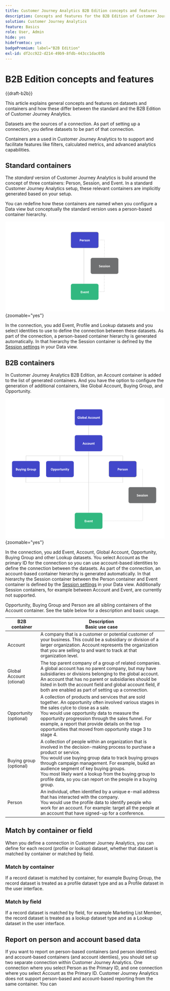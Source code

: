 ```yaml
---
title: Customer Journey Analytics B2B Edition concepts and features
description: Concepts and features for the B2B Edition of Customer Journey Analytics.
solution: Customer Journey Analytics
feature: Basics
role: User, Admin
hide: yes
hidefromtoc: yes
badgePremium: label="B2B Edition"
exl-id: df2cc922-d214-49b9-8fdb-443cc1dac05b
---
```

# B2B Edition concepts and features

{{draft-b2b}}

This article explains general concepts and features on datasets and containers and how these differ between the standard and the B2B Edition of Customer Journey Analytics.

Datasets are the sources of a connection. As part of setting up a connection, you define datasets to be part of that connection. 

Containers are a used in Customer Journey Analytics to to support and facilitate features like filters, calculated metrics, and advanced analytics capabilities. 




## Standard containers

The *standard* version of Customer Journey Analytics is build around the concept of three containers: Person, Session, and Event. In a standard Customer Journey Analytics setup, these relevant containers are implicitly generated based on your setup.

You can redefine how these containers are named when you configure a Data view but conceptually the standard version uses a person-based container hierarchy.

![B2C](assets/b2c-containers.svg){zoomable="yes"}

In the connection, you add Event, Profile and Lookup datasets and you select identities to use to define the connection between these datasets. As part of the connection, a person-based container hierarchy is generated automatically. In that hierarchy the Session container is defined by the [Session settings](/help/data-views/session-settings.md) in your Data view.


## B2B containers

In Customer Journey Analytics B2B Edition, an Account container is added to the list of generated containers.  And you have the option to configure the generation of additional containers, like Global Account, Buying Group, and Opportunity.

![B2B](assets/b2b-containers.svg){zoomable="yes"}

In the connection, you add Event, Account, Global Account, Opportunity, Buying Group and other Lookup datasets. You select Account as the primary ID for the connection so you can use account-based identities to define the connection between the datasets. As part of the connection, an account-based container hierarchy is generated automatically. In that hierarchy the Session container between the Person container and Event container is defined by the [Session settings](/help/data-views/session-settings.md) in your Data view. Additionally Session containers, for example between Account and Event, are currently not supported.

Opportunity, Buying Group and Person are all sibling containers of the Account container. See the table below for a description and basic usage.

| B2B container | Description<br/>Basic use case |
|---|---|
| Account | A company that is a customer or potential customer of your business. This could be a subsidiary or division of a larger organization. Account represents the organization that you are selling to and want to track at that organization level. |
| Global Account (otional) | The top parent company of a group of related companies. A global account has no parent company, but may have subsidiaries or divisions belonging to the global account. An account that has no parent or subsidiaries should be listed in both the account field and global account field, if both are enabled as part of setting up a connection. |
| Opportunity (optional) | A collection of products and services that are sold together. An opportunity often involved various stages in the sales cylce to close as a sale.<br>You would use opportunity data to measure the opportunity progression through the sales funnel. For example, a report that provide details on the top opportunities that moved from opportunity stage 3 to stage 4. |
| Buying group (optional) | A collection of people within an organization that is involved in the decision-making process to purchase a product or service. <br/>You would use buying group data to track buying groups through campaign management. For example, buikd an audience segment of key buying groups.<br/> You most likely want a lookup from the buying group to profile data, so you can report on the people in a buying group. |
| Person | An individual, often identified by a unique e-mail address that has interacted with the company. <br/>You would use the profile data to identify people who work for an account. For example: target all the people at an account that have signed-up for a conference. |


## Match by container or field

When you define a connection in Customer Journey Analytics, you can define for each record (profile or lookup) dataset, whether that dataset is matched by container or matched by field.

### Match by container

If a record dataset is matched by container, for example Buying Group, the record dataset is treated as a profile dataset type and as a Profile dataset in the user interface.

### Match by field

If a record dataset is matched by field, for example Marketing List Member, the record dataset is treated as a lookup dataset type and as a Lookup dataset in the user interface.
 


## Report on person and account based data

If you want to report on person-based containers (and person identities) and account-based containers (and account identiies), you should set up two separate connection within Customer Journey Analytics. One connection where you select Person as the Primary ID, and one connection where you select Account as the Primary ID. Customer Journey Analytics does not support person-based and account-based reporting from the same container. You can
